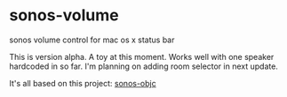 sonos-volume
============

sonos volume control for mac os x status bar 

This is version alpha. A toy at this moment. Works well with one speaker hardcoded in so far.
I'm planning on adding room selector in next update.  

It's all based on this project: [sonos-objc](https://github.com/n1mda/sonos-objc "sonos-objc")